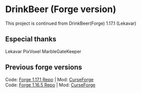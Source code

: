 # DrinkBeer (Forge version)

This project is continued from DrinkBeer(Forge) 1.17.1 (Lekavar)


## Especial thanks
Lekavar
PixVoxel
MarbleGateKeeper


## Previous forge versions
Code: <a href="https://github.com/Lekavar/DrinkBeer-Forge1.17.1-">Forge 1.17.1 Repo</a> | Mod: <a href="https://www.curseforge.com/minecraft/mc-mods/drink-beer-forge">CurseForge</a>
<br>
Code: <a href="https://github.com/Lekavar/DrinkBeer-Forge1.16.5-">Forge 1.16.5 Repo</a> | Mod: <a href="https://www.curseforge.com/minecraft/mc-mods/drink-beer-forge">CurseForge</a>

